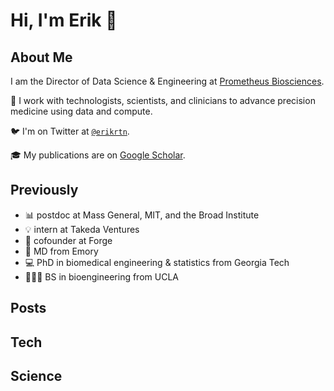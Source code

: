 # Hi, I'm Erik 👋

## About Me

I am the Director of Data Science & Engineering at [Prometheus Biosciences](https://www.prometheusbiosciences.com).

🚀 I work with technologists, scientists, and clinicians to advance precision medicine using data and compute.

🐦 I'm on Twitter at [`@erikrtn`](https://twitter.com/erikrtn).

 🎓 My publications are on [Google Scholar](https://scholar.google.com).

## Previously
- 📊 postdoc at Mass General, MIT, and the Broad Institute
- 💡 intern at Takeda Ventures
- 🤝 cofounder at Forge
- 🏥 MD from Emory
- 💻 PhD in biomedical engineering & statistics from Georgia Tech
- 🏄🏻‍♂️ BS in bioengineering from UCLA

## Posts

## Tech

## Science

